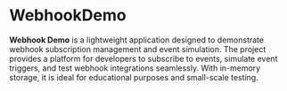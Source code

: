 # WebhookDemo

**Webhook Demo** is a lightweight application designed to demonstrate webhook subscription management and event simulation. The project provides a platform for developers to subscribe to events, simulate event triggers, and test webhook integrations seamlessly. With in-memory storage, it is ideal for educational purposes and small-scale testing.
